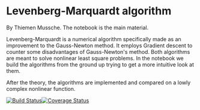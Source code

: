 # Levenberg-Marquardt algorithm

By Thiemen Mussche.
The notebook is the main material.

Levenberg-Marquardt is a numerical algorithm specifically made as an improvement to the Gauss-Newton method. 
It employs Gradient descent to counter some disadvantages of Gauss-Newton's method.
Both algorithms are meant to solve nonlinear least square problems. In the notebook we build the algorithms from the ground up
trying to get a more intuitive look at them.

After the theory, the algorithms are implemented and compared on a lowly complex nonlinear function.


[![Build Status](https://travis-ci.org/MichielStock/STMOZOO.svg?branch=master)](https://travis-ci.org/MichielStock/STMOZOO)[![Coverage Status](https://coveralls.io/repos/github/MichielStock/STMOZOO/badge.svg?branch=master)](https://coveralls.io/github/MichielStock/STMOZOO?branch=master)

